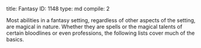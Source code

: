 title:          Fantasy
ID:             1148
type:           md
compile:        2



Most abilities in a fantasy setting, regardless of other aspects of the setting, are magical in nature. Whether they are spells or the magical talents of certain bloodlines or even professions, the following lists cover much of the basics.
